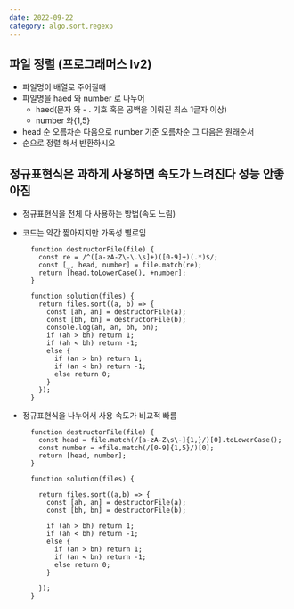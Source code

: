 ```yaml
---
date: 2022-09-22
category: algo,sort,regexp
---
```


## 파일 정렬 (프로그래머스 lv2)

- 파일명이 배열로 주어질때
- 파일명을 haed 와 number 로 나누어
  - haed(문자 와 - . 기호 혹은 공백을 이뤄진 최소 1글자 이상)
  - number 와{1,5}
- head 순 오름차순 다음으로 number 기준 오름차순 그 다음은 원래순서
- 순으로 정렬 해서 반환하시오

## 정규표현식은 과하게 사용하면 속도가 느려진다 성능 안좋아짐

- 정규표현식을 전체 다 사용하는 방법(속도 느림)
- 코드는 약간 짧아지지만 가독성 별로임

  ```
    function destructorFile(file) {
      const re = /^([a-zA-Z\-\.\s]+)([0-9]+)(.*)$/;
      const [_, head, number] = file.match(re);
      return [head.toLowerCase(), +number];
    }

    function solution(files) {
      return files.sort((a, b) => {
        const [ah, an] = destructorFile(a);
        const [bh, bn] = destructorFile(b);
        console.log(ah, an, bh, bn);
        if (ah > bh) return 1;
        if (ah < bh) return -1;
        else {
          if (an > bn) return 1;
          if (an < bn) return -1;
          else return 0;
        }
      });
    }
  ```

- 정규표현식을 나누어서 사용 속도가 비교적 빠름

  ```
    function destructorFile(file) {
      const head = file.match(/[a-zA-Z\s\-]{1,}/)[0].toLowerCase();
      const number = +file.match(/[0-9]{1,5}/)[0];
      return [head, number];
    }

    function solution(files) {

      return files.sort((a,b) => {
        const [ah, an] = destructorFile(a);
        const [bh, bn] = destructorFile(b);

        if (ah > bh) return 1;
        if (ah < bh) return -1;
        else {
          if (an > bn) return 1;
          if (an < bn) return -1;
          else return 0;
        }

      });
    }
  ```
